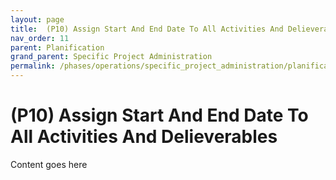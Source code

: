 ```yaml
---
layout: page
title:  (P10) Assign Start And End Date To All Activities And Delieverables
nav_order: 11
parent: Planification
grand_parent: Specific Project Administration
permalink: /phases/operations/specific_project_administration/planification/p10/
---
```


# (P10) Assign Start And End Date To All Activities And Delieverables
Content goes here